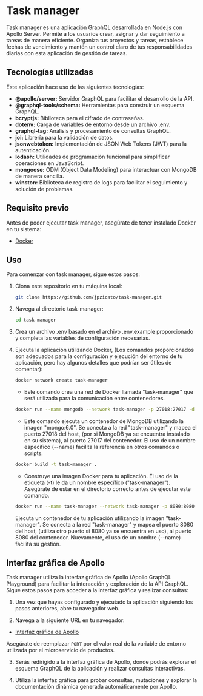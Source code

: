 # Task manager

Task manager es una aplicación GraphQL desarrollada en Node.js con Apollo Server. Permite a los usuarios crear, asignar y dar seguimiento a tareas de manera eficiente. Organiza tus proyectos y tareas, establece fechas de vencimiento y mantén un control claro de tus responsabilidades diarias con esta aplicación de gestión de tareas.

## Tecnologías utilizadas

Este aplicación hace uso de las siguientes tecnologías:

- **@apollo/server:** Servidor GraphQL para facilitar el desarrollo de la API.
- **@graphql-tools/schema:** Herramientas para construir un esquema GraphQL.
- **bcryptjs:** Biblioteca para el cifrado de contraseñas.
- **dotenv:** Carga de variables de entorno desde un archivo .env.
- **graphql-tag:** Análisis y procesamiento de consultas GraphQL.
- **joi:** Librería para la validación de datos.
- **jsonwebtoken:** Implementación de JSON Web Tokens (JWT) para la autenticación.
- **lodash:** Utilidades de programación funcional para simplificar operaciones en JavaScript.
- **mongoose:** ODM (Object Data Modeling) para interactuar con MongoDB de manera sencilla.
- **winston:** Biblioteca de registro de logs para facilitar el seguimiento y solución de problemas.

## Requisito previo

Antes de poder ejecutar task manager, asegúrate de tener instalado Docker en tu sistema:

- [Docker](https://www.docker.com/get-started)

## Uso

Para comenzar con task manager, sigue estos pasos:

1. Clona este repositorio en tu máquina local:

   ```bash
   git clone https://github.com/jpzicato/task-manager.git
   ```

2. Navega al directorio task-manager:

   ```bash
   cd task-manager
   ```

3. Crea un archivo .env basado en el archivo .env.example proporcionado y completa las variables de configuración necesarias.

4. Ejecuta la aplicación utilizando Docker, (Los comandos proporcionados son adecuados para la configuración y ejecución del entorno de tu aplicación, pero hay algunos detalles que podrían ser útiles de comentar):

   ```bash
   docker network create task-manager
   ```

   - Este comando crea una red de Docker llamada "task-manager" que será utilizada para la comunicación entre contenedores.

   ```bash
   docker run --name mongodb --network task-manager -p 27018:27017 -d mongo:6.0
   ```

   - Este comando ejecuta un contenedor de MongoDB utilizando la imagen "mongo:6.0". Se conecta a la red "task-manager" y mapea el puerto 27018 del host, (por si MongoDB ya se encuentra instalado en su sistema), al puerto 27017 del contenedor. El uso de un nombre específico (--name) facilita la referencia en otros comandos o scripts.

   ```bash
   docker build -t task-manager .
   ```

   - Construye una imagen Docker para tu aplicación. El uso de la etiqueta (-t) le da un nombre específico ("task-manager"). Asegúrate de estar en el directorio correcto antes de ejecutar este comando.

   ```bash
   docker run --name task-manager --network task-manager -p 8080:8080 task-manager
   ```

   Ejecuta un contenedor de tu aplicación utilizando la imagen "task-manager". Se conecta a la red "task-manager" y mapea el puerto 8080 del host, (utiliza otro puerto si 8080 ya se encuentra en uso), al puerto 8080 del contenedor. Nuevamente, el uso de un nombre (--name) facilita su gestión.

## Interfaz gráfica de Apollo

Task manager utiliza la interfaz gráfica de Apollo (Apollo GraphQL Playground) para facilitar la interacción y exploración de la API GraphQL. Sigue estos pasos para acceder a la interfaz gráfica y realizar consultas:

1. Una vez que hayas configurado y ejecutado la aplicación siguiendo los pasos anteriores, abre tu navegador web.

2. Navega a la siguiente URL en tu navegador:

- [Interfaz gráfica de Apollo](http://localhost:PORT/)

Asegúrate de reemplazar `PORT` por el valor real de la variable de entorno utilizada por el microservicio de productos.

3. Serás redirigido a la interfaz gráfica de Apollo, donde podrás explorar el esquema GraphQL de la aplicación y realizar consultas interactivas.

4. Utiliza la interfaz gráfica para probar consultas, mutaciones y explorar la documentación dinámica generada automáticamente por Apollo.
